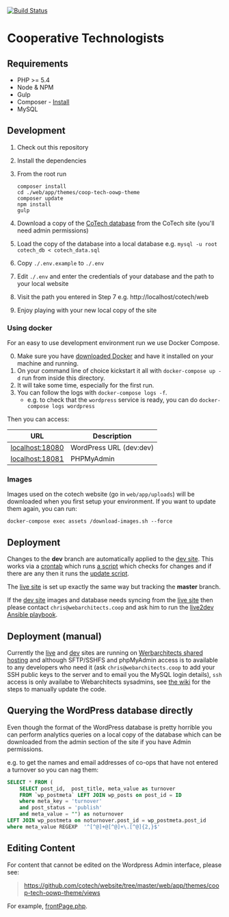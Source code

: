 [![Build Status](https://travis-ci.org/cotech/website.svg?branch=master)](https://travis-ci.org/cotech/website)

# Cooperative Technologists

## Requirements

* PHP >= 5.4
* Node & NPM
* Gulp
* Composer - [Install](https://getcomposer.org/doc/00-intro.md#installation-linux-unix-osx)
* MySQL

## Development

1. Check out this repository
2. Install the dependencies
3. From the root run
    ```
    composer install
    cd ./web/app/themes/coop-tech-oowp-theme
    composer update
    npm install
    gulp
    ```

4. Download a copy of the [CoTech database](https://www.coops.tech/wp/wp-admin/tools.php?page=dbs_options) from the CoTech site (you'll need admin permissions)
5. Load the copy of the database into a local database e.g. `mysql -u root cotech_db < cotech_data.sql`
6. Copy `./.env.example` to `./.env`
7. Edit `./.env` and enter the credentials of your database and the path to your local website
8. Visit the path you entered in Step 7 e.g. http://localhost/cotech/web
9. Enjoy playing with your new local copy of the site


### Using docker
For an easy to use development environment run we use Docker Compose.

0. Make sure you have [downloaded Docker](https://www.docker.com/community-edition#/download) and have it installed on your machine and running.
1. On your command line of choice kickstart it all with `docker-compose up -d` run from inside this directory.
2. It will take some time, especially for the first run.
3. You can follow the logs with `docker-compose logs -f`.
    - e.g. to check that the `wordpress` service is ready, you can do `docker-compose logs wordpress`

Then you can access:

| URL | Description |
| --- | --- |
| [localhost:18080](http://localhost:18080) | WordPress URL (dev:dev) |
| [localhost:18081](http://localhost:18081) | PHPMyAdmin |

### Images

Images used on the cotech website (go in `web/app/uploads`) will be downloaded when you
first setup your environment. If you want to update them again, you can run:

```
docker-compose exec assets /download-images.sh --force
```

## Deployment

Changes to the **dev** branch are automatically applied to the [dev site](https://dev.coops.tech/). This works via a [crontab](https://git.coop/cotech/ansible/blob/master/roles/live2dev/tasks/main.yml#L29) which runs [a script](https://git.coop/cotech/ansible/blob/master/roles/live2dev/templates/cron.j2) which checks for changes and if there are any then it runs the [update script](https://git.coop/cotech/ansible/blob/master/roles/live2dev/templates/update.j2).

The [live site](https://www.coops.tech/) is set up exactly the same way but tracking the **master** branch.

If the [dev site](https://dev.coops.tech/) images and database needs syncing from the [live site](https://www.coops.tech/) then please contact `chris@webarchitects.coop` and ask him to run the [live2dev Ansible playbook](https://git.coop/cotech/ansible/blob/master/live2dev.yml).

## Deployment (manual)

Currently the [live](https://www.coops.tech/) and [dev](https://dev.coops.tech/) sites are running on [Werbarchitects shared hosting](https://webarch.net/wp) and although SFTP/SSHFS and phpMyAdmin access is to available to any developers who need it (ask `chris@webarchitects.coop` to add your SSH public keys to the server and to email you the MySQL login details), `ssh` access is only availabe to Webarchitects sysadmins, see [the wiki](https://wiki.coops.tech/wiki/CoTech_WordPress#Updating_the_code) for the steps to manually update the code.

## Querying the WordPress database directly

Even though the format of the WordPress database is pretty horrible you can perform analytics queries on a local copy of the database which can be downloaded from the admin section of the site if you have Admin permissions.

e.g. to get the names and email addresses of co-ops that have not entered a turnover so you can nag them:

```sql
SELECT * FROM (
    SELECT post_id,  post_title, meta_value as turnover
    FROM `wp_postmeta` LEFT JOIN wp_posts on post_id = ID
    where meta_key = 'turnover'
    and post_status = 'publish'
    and meta_value = "") as noturnover
LEFT JOIN wp_postmeta on noturnover.post_id = wp_postmeta.post_id
where meta_value REGEXP  '^[^@]+@[^@]+\.[^@]{2,}$'
```

## Editing Content

For content that cannot be edited on the Wordpress Admin interface, please see:

> https://github.com/cotech/website/tree/master/web/app/themes/coop-tech-oowp-theme/views

For example, [frontPage.php](https://github.com/cotech/website/blob/master/web/app/themes/coop-tech-oowp-theme/views/frontPage.php).
